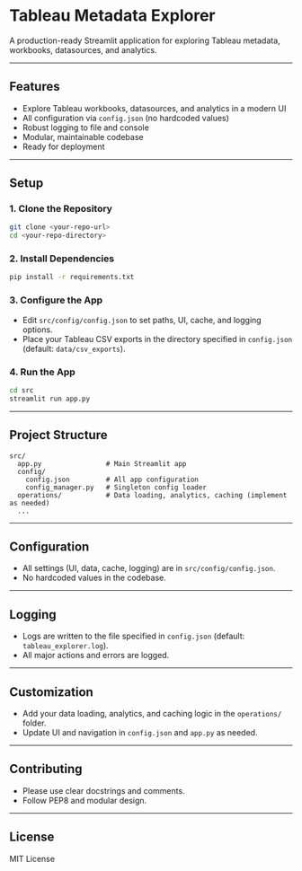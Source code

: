 # Tableau Metadata Explorer

A production-ready Streamlit application for exploring Tableau metadata, workbooks, datasources, and analytics.

---

## Features
- Explore Tableau workbooks, datasources, and analytics in a modern UI
- All configuration via `config.json` (no hardcoded values)
- Robust logging to file and console
- Modular, maintainable codebase
- Ready for deployment

---

## Setup

### 1. Clone the Repository
```bash
git clone <your-repo-url>
cd <your-repo-directory>
```

### 2. Install Dependencies
```bash
pip install -r requirements.txt
```

### 3. Configure the App
- Edit `src/config/config.json` to set paths, UI, cache, and logging options.
- Place your Tableau CSV exports in the directory specified in `config.json` (default: `data/csv_exports`).

### 4. Run the App
```bash
cd src
streamlit run app.py
```

---

## Project Structure
```
src/
  app.py                # Main Streamlit app
  config/
    config.json         # All app configuration
    config_manager.py   # Singleton config loader
  operations/           # Data loading, analytics, caching (implement as needed)
  ...
```

---

## Configuration
- All settings (UI, data, cache, logging) are in `src/config/config.json`.
- No hardcoded values in the codebase.

---

## Logging
- Logs are written to the file specified in `config.json` (default: `tableau_explorer.log`).
- All major actions and errors are logged.

---

## Customization
- Add your data loading, analytics, and caching logic in the `operations/` folder.
- Update UI and navigation in `config.json` and `app.py` as needed.

---

## Contributing
- Please use clear docstrings and comments.
- Follow PEP8 and modular design.

---

## License
MIT License 